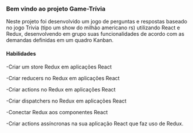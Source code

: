 <h3>Bem vindo ao projeto Game-Trívia</h3>
Neste projeto foi desenvolvido um jogo de perguntas e respostas baseado no jogo Trivia (tipo um show do milhão americano rs) utilizando React e Redux, desenvolvendo em grupo suas funcionalidades de acordo com as demandas definidas em um quadro Kanban.


<h4>Habilidades</h4>

-Criar um store Redux em aplicações React

-Criar reducers no Redux em aplicações React

-Criar actions no Redux em aplicações React

-Criar dispatchers no Redux em aplicações React

-Conectar Redux aos componentes React

-Criar actions assíncronas na sua aplicação React que faz uso de Redux.
